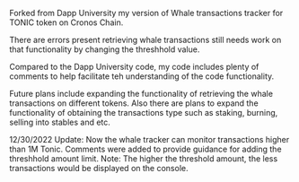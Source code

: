 Forked from Dapp University my version of Whale transactions tracker for TONIC token on Cronos Chain.

There are errors present retrieving whale transactions still needs work on that functionality by changing the threshhold value.

Compared to the Dapp University code, my code includes plenty of comments to help facilitate teh understanding of the code functionality. 

Future plans include expanding the functionality of retrieving the whale transactions on different tokens. Also there are plans to expand the functionality of obtaining the 
transactions type such as staking, burning, selling into stables and etc. 

12/30/2022 Update:
Now the whale tracker can monitor transactions higher than 1M Tonic. Comments were added to provide guidance for adding the threshhold amount limit.
Note: The higher the threshold amount, the less transactions would be displayed on the console.
